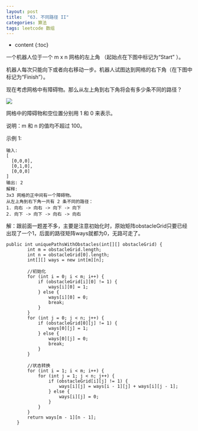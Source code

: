```yaml
---
layout: post
title:  "63. 不同路径 II"
categories: 算法
tags: leetcode 数组
---
```


* content
{:toc}


<!--more-->

一个机器人位于一个 m x n 网格的左上角 （起始点在下图中标记为“Start” ）。

机器人每次只能向下或者向右移动一步。机器人试图达到网格的右下角（在下图中标记为“Finish”）。

现在考虑网格中有障碍物。那么从左上角到右下角将会有多少条不同的路径？

![](https://leetcode-cn.com/static/images/problemset/robot_maze.png)


网格中的障碍物和空位置分别用 1 和 0 来表示。

说明：m 和 n 的值均不超过 100。

示例 1:

```
输入:
[
  [0,0,0],
  [0,1,0],
  [0,0,0]
]
输出: 2
解释:
3x3 网格的正中间有一个障碍物。
从左上角到右下角一共有 2 条不同的路径：
1. 向右 -> 向右 -> 向下 -> 向下
2. 向下 -> 向下 -> 向右 -> 向右
```

解：跟前面一题差不多，主要是注意初始化时，原始矩阵obstacleGrid只要已经出现了一个1，后面的路径矩阵ways就都为0，无路可走了。

```
public int uniquePathsWithObstacles(int[][] obstacleGrid) {
        int m = obstacleGrid.length;
        int n = obstacleGrid[0].length;
        int[][] ways = new int[m][n];

        //初始化
        for (int i = 0; i < m; i++) {
            if (obstacleGrid[i][0] != 1) {
                ways[i][0] = 1;
            } else {
                ways[i][0] = 0;
                break;
            }
        }
        for (int j = 0; j < n; j++) {
            if (obstacleGrid[0][j] != 1) {
                ways[0][j] = 1;
            } else {
                ways[0][j] = 0;
                break;
            }
        }

        //状态转换
        for (int i = 1; i < m; i++) {
            for (int j = 1; j < n; j++) {
                if (obstacleGrid[i][j] != 1) {
                    ways[i][j] = ways[i - 1][j] + ways[i][j - 1];
                } else {
                    ways[i][j] = 0;
                }
            }
        }
        return ways[m - 1][n - 1];
    }
```






